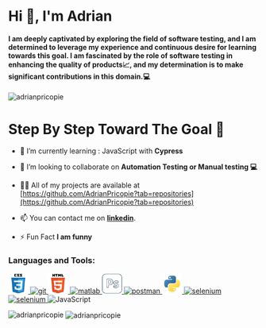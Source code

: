 <h1 align="left">Hi 👋, I'm Adrian</h1>

<h4 align="left"> I am deeply captivated by exploring the field of software testing, and I am determined to leverage my experience and continuous desire for learning towards this goal. I am fascinated by the role of software testing in enhancing the quality of products📈, and my determination is to make significant contributions in this domain.💻</h4>


<p align="left"> <img src="https://komarev.com/ghpvc/?username=adrianpricopie&label=Profile%20views&color=0e75b6&style=flat" alt="adrianpricopie" /> </p>

# Step By Step Toward The Goal :dart:


- 🌱 I’m currently learning : JavaScript with **Cypress**

- 👯 I’m looking to collaborate on **Automation Testing or Manual testing 💻**

- 👨‍💻 All of my projects are available at [https://github.com/AdrianPricopie?tab=repositories](https://github.com/AdrianPricopie?tab=repositories)

- 📫 You can contact me on [**linkedin**](https://www.linkedin.com/in/adrian-pricopie-a1a5a8215/).

- ⚡ Fun Fact **I am funny**
<p align="left">
</p>

<h3 align="left">Languages and Tools:</h3>
<p align="left"> <a href="https://www.w3schools.com/css/" target="_blank" rel="noreferrer"> <img src="https://raw.githubusercontent.com/devicons/devicon/master/icons/css3/css3-original-wordmark.svg" alt="css3" width="40" height="40"/> </a>   <a href="https://git-scm.com/" target="_blank" rel="noreferrer"> <img src="https://www.vectorlogo.zone/logos/git-scm/git-scm-icon.svg" alt="git" width="40" height="40"/> </a> <a href="https://www.w3.org/html/" target="_blank" rel="noreferrer"> <img src="https://raw.githubusercontent.com/devicons/devicon/master/icons/html5/html5-original-wordmark.svg" alt="html5" width="40" height="40"/> </a><a href="https://www.mathworks.com/" target="_blank" rel="noreferrer"> <img src="https://upload.wikimedia.org/wikipedia/commons/2/21/Matlab_Logo.png" alt="matlab" width="40" height="40"/> </a> <a href="https://www.photoshop.com/en" target="_blank" rel="noreferrer"> <img src="https://raw.githubusercontent.com/devicons/devicon/master/icons/photoshop/photoshop-line.svg" alt="photoshop" width="40" height="40"/> </a> <a href="https://postman.com" target="_blank" rel="noreferrer"> <img src="https://www.vectorlogo.zone/logos/getpostman/getpostman-icon.svg" alt="postman" width="40" height="40"/> </a> <a href="https://www.python.org" target="_blank" rel="noreferrer"> <img src="https://raw.githubusercontent.com/devicons/devicon/master/icons/python/python-original.svg" alt="python" width="40" height="40"/> </a> <a href="https://www.selenium.dev" target="_blank" rel="noreferrer"> <img src="https://raw.githubusercontent.com/detain/svg-logos/780f25886640cef088af994181646db2f6b1a3f8/svg/selenium-logo.svg" alt="selenium" width="40" height="40"/> </a> <a href="https://www.mysql.com/" target="_blank" rel="noreferrer"> <img src="https://pngimg.com/uploads/mysql/mysql_PNG34.png" alt="selenium" width="40" height="40"/> </a> <img src="https://upload.wikimedia.org/wikipedia/commons/6/6a/JavaScript-logo.png" alt="JavaScript" width="40" height="40"/>
</p>

<p><img align="left" src="https://github-readme-stats.vercel.app/api/top-langs?username=adrianpricopie&show_icons=true&locale=en&layout=compact" alt="adrianpricopie" /></p>

<p>&nbsp;<img align="center" src="https://github-readme-stats.vercel.app/api?username=adrianpricopie&show_icons=true&locale=en" alt="adrianpricopie" /></p>



